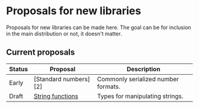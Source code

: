 # Proposals for new libraries #

Proposals for new libraries can be made here. The goal can be for inclusion in the main distribution or not, it doesn't matter.


## Current proposals ##

| Status | Proposal               | Description                               |
| ------ | ---------------------- | ----------------------------------------- |
| Early  | [Standard numbers][2]  | Commonly serialized number formats.       |
| Draft  | [String functions][1]  | Types for manipulating strings.           |

[1]: string_functions.md
[1]: stdnum.md
